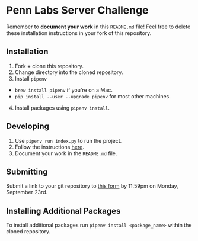 # Penn Labs Server Challenge
Remember to **document your work** in this `README.md` file! Feel free to delete these installation instructions in your fork of this repository.

## Installation
1. Fork + clone this repository. 
2. Change directory into the cloned repository.
3. Install `pipenv`
  * `brew install pipenv` if you're on a Mac.
  * `pip install --user --upgrade pipenv` for most other machines.
4. Install packages using `pipenv install`.

## Developing
1. Use `pipenv run index.py` to run the project.
2. Follow the instructions [here](https://www.notion.so/pennlabs/Server-Challenge-Fall-19-480abf1871fc4a8d9600154816726343).
3. Document your work in the `README.md` file.

## Submitting
Submit a link to your git repository to [this form](https://airtable.com/shrqdIzlLgiRFzEWh) by 11:59pm on Monday, September 23rd.

## Installing Additional Packages
To install additional packages run `pipenv install <package_name>` within the cloned repository.
